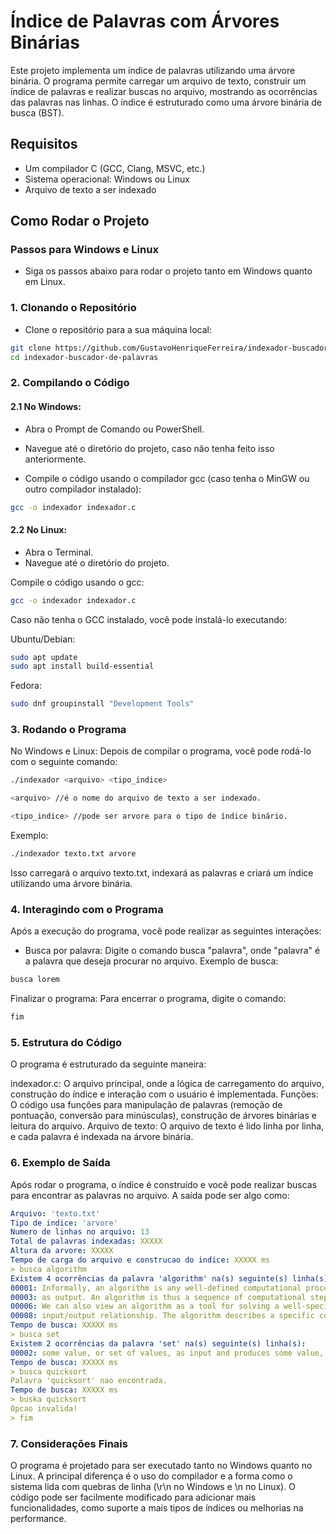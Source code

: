 # Índice de Palavras com Árvores Binárias

Este projeto implementa um índice de palavras utilizando uma árvore binária. O programa permite carregar um arquivo de texto, construir um índice de palavras e realizar buscas no arquivo, mostrando as ocorrências das palavras nas linhas. O índice é estruturado como uma árvore binária de busca (BST).

## Requisitos

- Um compilador C (GCC, Clang, MSVC, etc.)
- Sistema operacional: Windows ou Linux
- Arquivo de texto a ser indexado

## Como Rodar o Projeto

### Passos para Windows e Linux

- Siga os passos abaixo para rodar o projeto tanto em Windows quanto em Linux.

### 1. Clonando o Repositório

- Clone o repositório para a sua máquina local:
```bash
git clone https://github.com/GustavoHenriqueFerreira/indexador-buscador-de-palavras
cd indexador-buscador-de-palavras
```

### 2. Compilando o Código

#### 2.1 No Windows:
- Abra o Prompt de Comando ou PowerShell.
- Navegue até o diretório do projeto, caso não tenha feito isso anteriormente.

- Compile o código usando o compilador gcc (caso tenha o MinGW ou outro compilador instalado):
```bash
gcc -o indexador indexador.c
```

#### 2.2 No Linux:
- Abra o Terminal.
- Navegue até o diretório do projeto.

Compile o código usando o gcc:
```bash
gcc -o indexador indexador.c
```

Caso não tenha o GCC instalado, você pode instalá-lo executando:

Ubuntu/Debian:
```bash
sudo apt update
sudo apt install build-essential
```

Fedora:
```bash
sudo dnf groupinstall "Development Tools"
```

### 3. Rodando o Programa
No Windows e Linux:
Depois de compilar o programa, você pode rodá-lo com o seguinte comando:

```bash
./indexador <arquivo> <tipo_indice>
```

```bash 
<arquivo> //é o nome do arquivo de texto a ser indexado.
``` 

```bash 
<tipo_indice> //pode ser arvore para o tipo de índice binário.
``` 
Exemplo:

```bash
./indexador texto.txt arvore
```

Isso carregará o arquivo texto.txt, indexará as palavras e criará um índice utilizando uma árvore binária.

### 4. Interagindo com o Programa
Após a execução do programa, você pode realizar as seguintes interações:

- Busca por palavra: Digite o comando busca "palavra", onde "palavra" é a palavra que deseja procurar no arquivo.
Exemplo de busca:

```bash
busca lorem
```

Finalizar o programa: Para encerrar o programa, digite o comando:
```bash
fim
```

### 5. Estrutura do Código
O programa é estruturado da seguinte maneira:

indexador.c: O arquivo principal, onde a lógica de carregamento do arquivo, construção do índice e interação com o usuário é implementada.
Funções: O código usa funções para manipulação de palavras (remoção de pontuação, conversão para minúsculas), construção de árvores binárias e leitura do arquivo.
Arquivo de texto: O arquivo de texto é lido linha por linha, e cada palavra é indexada na árvore binária.

### 6. Exemplo de Saída
Após rodar o programa, o índice é construído e você pode realizar buscas para encontrar as palavras no arquivo. A saída pode ser algo como:

```yaml
Arquivo: 'texto.txt'
Tipo de indice: 'arvore'
Numero de linhas no arquivo: 13
Total de palavras indexadas: XXXXX
Altura da arvore: XXXXX
Tempo de carga do arquivo e construcao do indice: XXXXX ms
> busca algorithm
Existem 4 ocorrências da palavra 'algorithm' na(s) seguinte(s) linha(s):
00001: Informally, an algorithm is any well-defined computational procedure that takes
00003: as output. An algorithm is thus a sequence of computational steps that transform
00006: We can also view an algorithm as a tool for solving a well-specified computational
00008: input/output relationship. The algorithm describes a specific computational
Tempo de busca: XXXXX ms
> busca set
Existem 2 ocorrências da palavra 'set' na(s) seguinte(s) linha(s):
00002: some value, or set of values, as input and produces some value, or set of values,
Tempo de busca: XXXXX ms
> busca quicksort
Palavra 'quicksort' nao encontrada.
Tempo de busca: XXXXX ms
> buska quicksort
Opcao invalida!
> fim
```

### 7. Considerações Finais
O programa é projetado para ser executado tanto no Windows quanto no Linux. A principal diferença é o uso do compilador e a forma como o sistema lida com quebras de linha (\r\n no Windows e \n no Linux).
O código pode ser facilmente modificado para adicionar mais funcionalidades, como suporte a mais tipos de índices ou melhorias na performance.